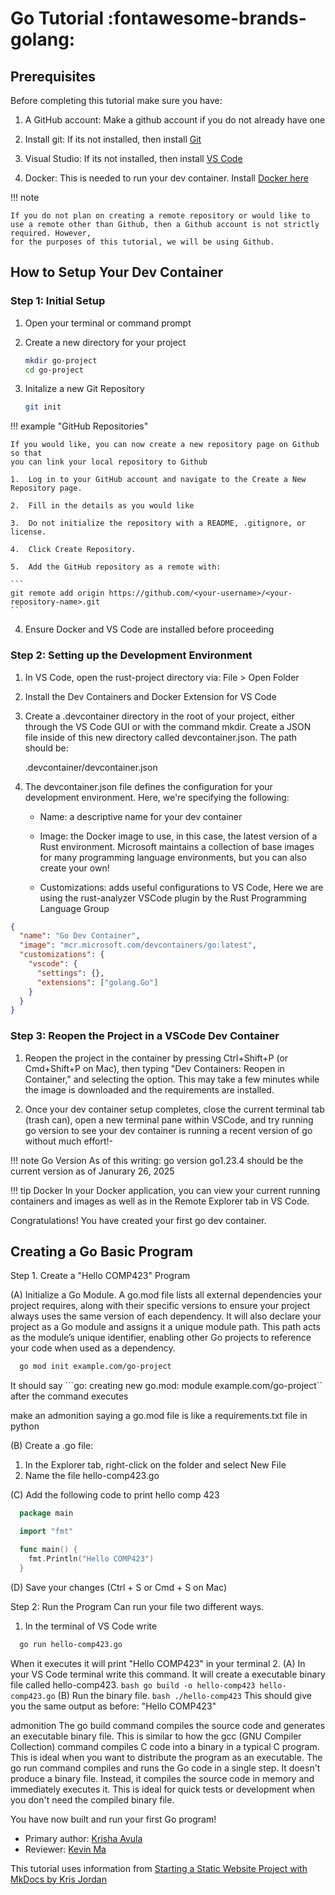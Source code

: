 #  Go Tutorial :fontawesome-brands-golang:

## Prerequisites
Before completing this tutorial make sure you have:

1.  A GitHub account: Make a github account if you do not already have one

2.  Install git: If its not installed, then install [Git](https://git-scm.com/book/en/v2/Getting-Started-Installing-Git)

3.  Visual Studio: If its not installed, then install [VS Code](https://code.visualstudio.com)

4.  Docker: This is needed to run your dev container. Install [Docker here](https://www.docker.com/products/docker-desktop/)

!!! note

    If you do not plan on creating a remote repository or would like to use a remote other than Github, then a Github account is not strictly required. However,
    for the purposes of this tutorial, we will be using Github.

## How to Setup Your Dev Container

### Step 1: Initial Setup

1.  Open your terminal or command prompt

2.  Create a new directory for your project

    ``` bash
    mkdir go-project
    cd go-project
    ```

3.  Initalize a new Git Repository

    ``` bash
    git init
    ```

!!! example "GitHub Repositories"

    If you would like, you can now create a new repository page on Github so that
    you can link your local repository to Github

    1.  Log in to your GitHub account and navigate to the Create a New Repository page.

    2.  Fill in the details as you would like

    3.  Do not initialize the repository with a README, .gitignore, or license.

    4.  Click Create Repository.

    5.  Add the GitHub repository as a remote with:

    ```
    git remote add origin https://github.com/<your-username>/<your-repository-name>.git
    ```
    

4.  Ensure Docker and VS Code are installed before proceeding

### Step 2: Setting up the Development Environment

1.  In VS Code, open the rust-project directory via: File > Open Folder

2.  Install the Dev Containers and Docker Extension for VS Code

3.  Create a .devcontainer directory in the root of your project, either through
    the VS Code GUI or with the command mkdir. Create a JSON file inside of this
    new directory called devcontainer.json. The path should be:

  
    .devcontainer/devcontainer.json

4.  The devcontainer.json file defines the configuration for your development environment. Here, we're specifying the following:

    * Name: a descriptive name for your dev container

    * Image: the Docker image to use, in this case, the latest version of a Rust environment. Microsoft maintains a collection of base images for many programming language       environments, but you can also create your own!

    * Customizations: adds useful configurations to VS Code, Here we are using the rust-analyzer VSCode plugin by the Rust Programming Language Group

  ``` JSON
  {
    "name": "Go Dev Container",
    "image": "mcr.microsoft.com/devcontainers/go:latest",
    "customizations": {
      "vscode": {
        "settings": {},
        "extensions": ["golang.Go"]
      }
    }
  }
  ```

### Step 3: Reopen the Project in a VSCode Dev Container

1.  Reopen the project in the container by pressing Ctrl+Shift+P (or Cmd+Shift+P on Mac), then typing "Dev Containers: Reopen in Container," and selecting the option. This may take a few minutes while the image is downloaded and the requirements are installed.

2.  Once your dev container setup completes, close the current terminal tab (trash can), open a new terminal pane within VSCode, and try running go version to see your dev container is running a recent version of go without much effort!-

!!! note Go Version
    As of this writing: go version go1.23.4 should be the current version as of Janurary 26, 2025

!!! tip Docker
    In your Docker application, you can view your current running containers and images as well as in the Remote Explorer tab in VS Code.

Congratulations! You have created your first go dev container.

## Creating a Go Basic Program

Step 1. Create a "Hello COMP423" Program

(A) Initialize a Go Module. A go.mod file lists all external dependencies your project requires, along with their specific versions to ensure your project always uses the same version of each dependency. It will also declare your project as a Go module and assigns it a unique module path. This path acts as the module’s unique identifier, enabling other Go projects to reference your code when used as a dependency.

``` bash
  go mod init example.com/go-project
```
It should say ```go: creating new go.mod: module example.com/go-project`` after the command executes

make an admonition saying a go.mod file is like a requirements.txt file in python

(B) Create a .go file:
  1. In the Explorer tab, right-click on the folder and select New File
  2. Name the file hello-comp423.go

(C) Add the following code to print hello comp 423

``` go
  package main

  import "fmt"

  func main() {
    fmt.Println("Hello COMP423")
  }
```
(D) Save your changes (Ctrl + S or Cmd + S on Mac)

Step 2: Run the Program 
Can run your file two different ways. 
1.  In the terminal of VS Code write

``` bash
  go run hello-comp423.go
```
  When it executes it will print "Hello COMP423" in your terminal
2. 
  (A) In your VS Code terminal write this command. It will create a executable binary file called hello-comp423.
    ``` bash
      go build -o hello-comp423 hello-comp423.go
    ```
  (B) Run the binary file.
    ``` bash
      ./hello-comp423
    ```
  This should give you the same output as before: "Hello COMP423"
  
  admonition
  The go build command compiles the source code and generates an executable binary file. This is similar to how the gcc (GNU Compiler Collection) command compiles C code into a binary in a typical C program. This is ideal when you want to distribute the program as an executable. The go run command compiles and runs the Go code in a single step. It doesn't produce a binary file. Instead, it compiles the source code in memory and immediately executes it. This is ideal for quick tests or development when you don't need the compiled binary file. 

You have now built and run your first Go program!

* Primary author: [Krisha Avula](https://github.com/krisha188)
* Reviewer: [Kevin Ma](https://github.com/Kevinofma)

This tutorial uses information from [Starting a Static Website Project with MkDocs by Kris Jordan](https://comp423-25s.github.io/resources/MkDocs/tutorial/)